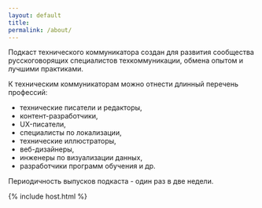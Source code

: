 ```yaml
---
layout: default
title: 
permalink: /about/
---
```


Подкаст технического коммуникатора создан для развития сообщества русскоговорящих специалистов техкоммуникации, обмена опытом и лучшими практиками.

К техническим коммуникаторам можно отнести длинный перечень профессий:
- технические писатели и редакторы, 
- контент-разработчики, 
- UX-писатели, 
- специалисты по локализации, 
- технические иллюстраторы,
- веб-дизайнеры, 
- инженеры по визуализации данных, 
- разработчики программ обучения и др. 

Периодичность выпусков подкаста - один раз в две недели.

{% include host.html %}